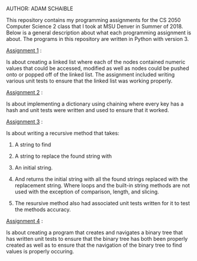 AUTHOR: ADAM SCHAIBLE

This repository contains my programming assignments for the CS 2050 Computer Science 2 class that I took at MSU Denver in Summer of 2018. Below is a general description about what each programming assignment is about. The programs in this repository are written in Python with version 3.

[Assignment 1](https://github.com/AdamSchaible/MSU_Denver/tree/master/CS%202050%20Computer%20Science%202%20(Summer%202018)/Assignment%201) :

Is about creating a linked list where each of the nodes contained numeric values that could be accessed, modified as well as nodes could be pushed onto or popped off of the linked list. The assignment included writing various unit tests to ensure that the linked list was working properly.

[Assignment 2](https://github.com/AdamSchaible/MSU_Denver/tree/master/CS%202050%20Computer%20Science%202%20(Summer%202018)/Assignment%202) :

Is about implementing a dictionary using chaining where every key has a hash and unit tests were written and used to ensure that it worked.

[Assignment 3](https://github.com/AdamSchaible/MSU_Denver/tree/master/CS%202050%20Computer%20Science%202%20(Summer%202018)/Assignment%203) :

Is about writing a recursive method that takes:  

1) A string to find 

2) A string to replace the found string with

3) An initial string. 

4) And returns the initial string with all the found strings replaced with the replacement string. Where loops and the built-in string methods are not used with the exception of comparison, length, and slicing.

5) The resursive method also had associated unit tests written for it to test the methods accuracy.

[Assignment 4](https://github.com/AdamSchaible/MSU_Denver/tree/master/CS%202050%20Computer%20Science%202%20(Summer%202018)/Assignment%204) :

Is about creating a program that creates and navigates a binary tree that has written unit tests to ensure that the binary tree has both been properly created as well as to ensure that the navigation of the binary tree to find values is properly occuring.